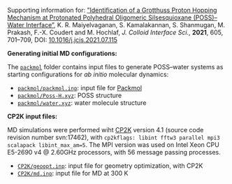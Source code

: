 Supporting information for: [”Identification of a Grotthuss Proton Hopping Mechanism at Protonated Polyhedral Oligomeric Silsesquioxane (POSS)–Water Interface”](https://doi.org/10.1016/j.jcis.2021.07.115), K. R. Maiyelvaganan, S. Kamalakannan, S. Shanmugan, M. Prakash, F.-X. Coudert and M. Hochlaf, _J. Colloid Interface Sci._, **2021**, 605, 701–709, DOI: [10.1016/j.jcis.2021.07.115](https://doi.org/10.1016/j.jcis.2021.07.115)



**Generating initial MD configurations:**

The [`packmol`](packmol/) folder contains input files to generate POSS–water systems as starting configurations for _ab initio_ molecular dynamics:

- [`packmol/packmol.inp`](packmol/packmol.inp): input file for [Packmol](http://leandro.iqm.unicamp.br/m3g/packmol/home.shtml)
- [`packmol/Poss-H.xyz`](packmol/Poss-H.xyz): POSS structure
- [`packmol/water.xyz`](packmol/water.xyz): water molecule structure


**CP2K input files:**

MD simulations were performed wiht [CP2K](https://www.cp2k.org) version 4.1 (source code revision number svn:17462), with `cp2kflags: libint fftw3 parallel mpi3 scalapack libint_max_am=5`. The MPI version was used on Intel Xeon CPU E5-2690 v4 @ 2.60GHz processors, with 56 message passing processes.

- [`CP2K/geoopt.inp`](CP2K/geoopt.inp): input file for geometry optimization, with CP2K
- [`CP2K/md.inp`](CP2K/md.inp): input file for MD at 300 K
